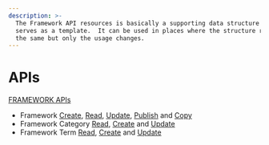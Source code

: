 ```yaml
---
description: >-
  The Framework API resources is basically a supporting data structure which
  serves as a template.  It can be used in places where the structure remains
  the same but only the usage changes.
---
```


# APIs

[FRAMEWORK APIs](https://documenter.getpostman.com/view/25463377/2s8ZDa32ay#2985d446-cd84-497a-b7dd-d965be66c6bf)

* Framework [Create](https://documenter.getpostman.com/view/25463377/2s8ZDa32ay#1114f15b-a5af-44bc-a390-004b35d25efd), [Read](https://documenter.getpostman.com/view/25463377/2s8ZDa32ay#63b25197-8910-420b-8481-c9618fe8a2a7), [Update](https://documenter.getpostman.com/view/25463377/2s8ZDa32ay#e256194b-608d-462d-8676-6e687d295d6e), [Publish](https://documenter.getpostman.com/view/25463377/2s8ZDa32ay#eb30e906-51f6-4aa1-9161-0a58b0c2126e) and [Copy](https://documenter.getpostman.com/view/25463377/2s8ZDa32ay#0b58c5e8-2e34-4514-9de1-53b0751426ec)
* Framework Category [Read](https://documenter.getpostman.com/view/25463377/2s8ZDa32ay#b0f45dd1-dd24-47d5-8800-e544a2cf7d50), [Create](https://documenter.getpostman.com/view/25463377/2s8ZDa32ay#7b07da54-506c-410e-a263-63d3b5522f38) and [Update](https://documenter.getpostman.com/view/25463377/2s8ZDa32ay#fbf475f8-da2c-48c3-aa7f-604f136579fa)
* Framework Term [Read](https://documenter.getpostman.com/view/25463377/2s8ZDa32ay#ad0a76cb-4e31-4a8c-b472-de365af2de11), [Create](https://documenter.getpostman.com/view/25463377/2s8ZDa32ay#43c4fb52-a4d6-486c-beec-6c262571bf4a) and [Update](https://documenter.getpostman.com/view/25463377/2s8ZDa32ay#f16ade99-c9cd-4055-a251-5d8c996e3258)
